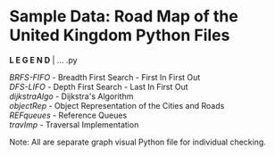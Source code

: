 # Sample Data: Road Map of the United Kingdom Python Files

**L E G E N D** | ... .py 

_BRFS-FIFO_ - Breadth First Search - First In First Out <br />
_DFS-LIFO_ - Depth First Search - Last In First Out <br />
_dijkstraAlgo_ - Dijkstra's Algorithm <br />
_objectRep_ - Object Representation of the Cities and Roads <br />
_REFqueues_ - Reference Queues <br />
_travImp_ - Traversal Implementation <br />

Note: All are separate graph visual Python file for individual checking.